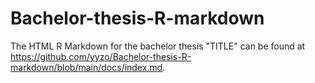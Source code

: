 # Bachelor-thesis-R-markdown
The HTML R Markdown for the bachelor thesis "TITLE" can be found at https://github.com/yyzo/Bachelor-thesis-R-markdown/blob/main/docs/index.md.
